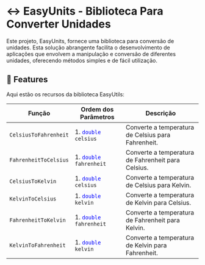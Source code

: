 # ↔️ EasyUnits - Biblioteca Para Converter Unidades

Este projeto, EasyUnits, fornece uma biblioteca para conversão de unidades. Esta solução abrangente facilita o desenvolvimento de aplicações que envolvem a manipulação e conversão de diferentes unidades, oferecendo métodos simples e de fácil utilização.

## 🚀 Features

Aqui estão os recursos da biblioteca EasyUtils:

| Função       | Ordem dos Parâmetros                                  | Descrição                      |
|-------------------------------|------------------------------------------------------|-------------------------------------------------|
| `CelsiusToFahrenheit`         | 1. <span style="color:blue">`double`</span> `celsius` | Converte a temperatura de Celsius para Fahrenheit. |
| `FahrenheitToCelsius`         | 1. <span style="color:blue">`double`</span> `fahrenheit` | Converte a temperatura de Fahrenheit para Celsius. |
| `CelsiusToKelvin`             | 1. <span style="color:blue">`double`</span> `celsius` | Converte a temperatura de Celsius para Kelvin.   |
| `KelvinToCelsius`             | 1. <span style="color:blue">`double`</span> `kelvin`  | Converte a temperatura de Kelvin para Celsius.   |
| `FahrenheitToKelvin`          | 1. <span style="color:blue">`double`</span> `fahrenheit` | Converte a temperatura de Fahrenheit para Kelvin. |
| `KelvinToFahrenheit`          | 1. <span style="color:blue">`double`</span> `kelvin`  | Converte a temperatura de Kelvin para Fahrenheit. |
